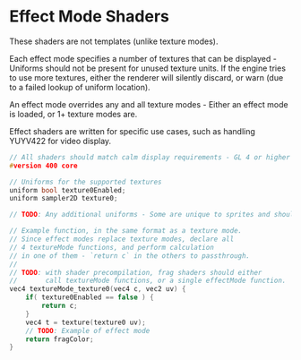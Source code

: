 
# Effect Mode Shaders

These shaders are not templates (unlike texture modes).

Each effect mode specifies a number of textures that can be displayed - Uniforms should not be present
for unused texture units. If the engine tries to use more textures, either the renderer will silently
discard, or warn (due to a failed lookup of uniform location).

An effect mode overrides any and all texture modes - Either an effect mode is loaded, or 1+ texture modes are.

Effect shaders are written for specific use cases, such as handling YUYV422 for video display.

```c
// All shaders should match calm display requirements - GL 4 or higher
#version 400 core

// Uniforms for the supported textures
uniform bool texture0Enabled;
uniform sampler2D texture0;

// TODO: Any additional uniforms - Some are unique to sprites and shouldn't be relied upon!

// Example function, in the same format as a texture mode.
// Since effect modes replace texture modes, declare all
// 4 textureMode functions, and perform calculation
// in one of them - `return c` in the others to passthrough.
//
// TODO: with shader precompilation, frag shaders should either
//       call textureMode functions, or a single effectMode function.
vec4 textureMode_texture0(vec4 c, vec2 uv) {
    if( texture0Enabled == false ) {
        return c;
    }
    vec4 t = texture(texture0 uv);
    // TODO: Example of effect mode
    return fragColor;
}
```
